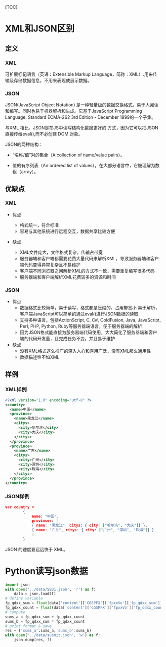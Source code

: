 [TOC]



# XML和JSON区别

## 定义

### XML

可扩展标记语言（英语：Extensible Markup Language，简称：XML）.用来传输及存储数据信息，不用来表现或展示数据。

### JSON

JSON(JavaScript Object Notation) 是一种轻量级的数据交换格式。易于人阅读和编写。同时也易于机器解析和生成。它基于JavaScript Programming Language, Standard ECMA-262 3rd Edition - December 1999的一个子集。

与XML 相比，JSON是在JS中读写结构化数据更好的 方式，因为它可以把JSON 直接传给eval(),而不必创建 DOM 对象。

JSON的两种结构：

* “名称/值”对的集合（A collection of name/value pairs）。

* 值的有序列表（An ordered list of values）。在大部分语言中，它被理解为数组（array）。

  

## 优缺点

### XML

* 优点
  * 格式统一，符合标准
  * 容易与其他系统进行远程交互，数据共享比较方便

* 缺点
  * XML文件庞大，文件格式复杂，传输占带宽
  * 服务器端和客户端都需要花费大量代码来解析XML，导致服务器端和客户端代码变得异常复杂且不易维护
  * 客户端不同浏览器之间解析XML的方式不一致，需要重复编写很多代码
  * 服务器端和客户端解析XML花费较多的资源和时间

### JSON

* 优点
  * 数据格式比较简单，易于读写，格式都是压缩的，占用带宽小
    易于解析，客户端JavaScript可以简单的通过eval()进行JSON数据的读取
  * 支持多种语言，包括ActionScript, C, C#, ColdFusion, Java, JavaScript, Perl, PHP, Python, Ruby等服务器端语言，便于服务器端的解析
  * 因为JSON格式能直接为服务器端代码使用，大大简化了服务器端和客户端的代码开发量，且完成任务不变，并且易于维护
* 缺点
  * 没有XML格式这么推广的深入人心和喜用广泛，没有XML那么通用性
  * 数据描述性不如XML

## 样例

### XML样例

```xml
<?xml version="1.0" encoding="utf-8" ?>
<country>
  <name>中国</name>
  <province>
    <name>黑龙江</name>
    <citys>
      <city>哈尔滨</city>
      <city>大庆</city>
    </citys>  　　
  </province>
  <province>
    <name>广东</name>
    <citys>
      <city>广州</city>
      <city>深圳</city>
      <city>珠海</city>
    </citys> 　　
  </province>
</country>
```

### JSON样例

```json
var country =
        {
            name: "中国",
            provinces: [
            { name: "黑龙江", citys: { city: ["哈尔滨", "大庆"]} },
            { name: "广东", citys: { city: ["广州", "深圳", "珠海"]} }
            ]
        }
```

JSON 的速度要远远快于 XML。



# Python读写json数据

```python
import json
with open('../data/SSD1.json', 'r') as f:
    data = json.load(f)
# define variable
fp_qdxx_sum = float(data['content']['CGSPFX']['fpxxVo']['fp_qdxx_sum'])
fp_qdxx_count = float(data['content']['CGSPFX']['fpxxVo']['fp_qdxx_count'])
# compute
sums_a = fp_qdxx_sum + fp_qdxx_count
sums_b = fp_qdxx_sum * fp_qdxx_count
# print format & save
res = {'sums_a':sums_a,'sums_b':sums_b}
with open('../data/submit.json', 'w') as f:
    json.dump(res, f)
```

